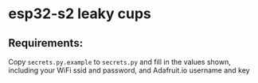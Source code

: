# esp32-s2 leaky cups

## Requirements:
Copy `secrets.py.example` to `secrets.py` and fill in the values shown, including your WiFi ssid and password, and Adafruit.io username and key
